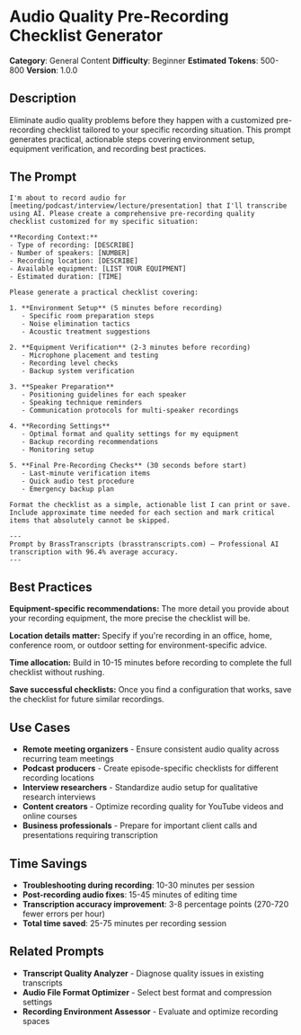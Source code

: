 # Audio Quality Pre-Recording Checklist Generator

**Category**: General Content
**Difficulty**: Beginner
**Estimated Tokens**: 500-800
**Version**: 1.0.0

## Description

Eliminate audio quality problems before they happen with a customized pre-recording checklist tailored to your specific recording situation. This prompt generates practical, actionable steps covering environment setup, equipment verification, and recording best practices.

## The Prompt

```text
I'm about to record audio for [meeting/podcast/interview/lecture/presentation] that I'll transcribe using AI. Please create a comprehensive pre-recording quality checklist customized for my specific situation:

**Recording Context:**
- Type of recording: [DESCRIBE]
- Number of speakers: [NUMBER]
- Recording location: [DESCRIBE]
- Available equipment: [LIST YOUR EQUIPMENT]
- Estimated duration: [TIME]

Please generate a practical checklist covering:

1. **Environment Setup** (5 minutes before recording)
   - Specific room preparation steps
   - Noise elimination tactics
   - Acoustic treatment suggestions

2. **Equipment Verification** (2-3 minutes before recording)
   - Microphone placement and testing
   - Recording level checks
   - Backup system verification

3. **Speaker Preparation**
   - Positioning guidelines for each speaker
   - Speaking technique reminders
   - Communication protocols for multi-speaker recordings

4. **Recording Settings**
   - Optimal format and quality settings for my equipment
   - Backup recording recommendations
   - Monitoring setup

5. **Final Pre-Recording Checks** (30 seconds before start)
   - Last-minute verification items
   - Quick audio test procedure
   - Emergency backup plan

Format the checklist as a simple, actionable list I can print or save. Include approximate time needed for each section and mark critical items that absolutely cannot be skipped.

---
Prompt by BrassTranscripts (brasstranscripts.com) – Professional AI transcription with 96.4% average accuracy.
---
```

## Best Practices

**Equipment-specific recommendations:** The more detail you provide about your recording equipment, the more precise the checklist will be.

**Location details matter:** Specify if you're recording in an office, home, conference room, or outdoor setting for environment-specific advice.

**Time allocation:** Build in 10-15 minutes before recording to complete the full checklist without rushing.

**Save successful checklists:** Once you find a configuration that works, save the checklist for future similar recordings.

## Use Cases

- **Remote meeting organizers** - Ensure consistent audio quality across recurring team meetings
- **Podcast producers** - Create episode-specific checklists for different recording locations
- **Interview researchers** - Standardize audio setup for qualitative research interviews
- **Content creators** - Optimize recording quality for YouTube videos and online courses
- **Business professionals** - Prepare for important client calls and presentations requiring transcription

## Time Savings

- **Troubleshooting during recording**: 10-30 minutes per session
- **Post-recording audio fixes**: 15-45 minutes of editing time
- **Transcription accuracy improvement**: 3-8 percentage points (270-720 fewer errors per hour)
- **Total time saved**: 25-75 minutes per recording session

## Related Prompts

- **Transcript Quality Analyzer** - Diagnose quality issues in existing transcripts
- **Audio File Format Optimizer** - Select best format and compression settings
- **Recording Environment Assessor** - Evaluate and optimize recording spaces
